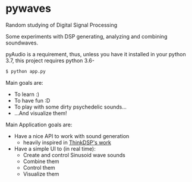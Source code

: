 # pywaves
Random studying of Digital Signal Processing

Some experiments with DSP generating, analyzing and combining soundwaves.

pyAudio is a requirement, thus, unless you have it installed in your python 3.7, this project requires python 3.6-

```bash
$ python app.py
```

Main goals are:
  * To learn :)
  * To have fun :D
  * To play with some dirty psychedelic sounds...
  * ...And visualize them!

Main Application goals are:
  * Have a nice API to work with sound generation
    - heavily inspired in [ThinkDSP's work](https://github.com/AllenDowney/ThinkDSP)
  * Have a simple UI to (in real time):
    - Create and control Sinusoid wave sounds
    - Combine them
    - Control them
    - Visualize them
